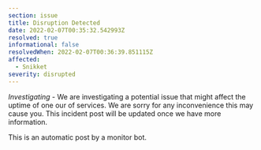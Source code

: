 ```yaml
---
section: issue
title: Disruption Detected
date: 2022-02-07T00:35:32.542993Z
resolved: true
informational: false
resolvedWhen: 2022-02-07T00:36:39.851115Z
affected:
  - Snikket
severity: disrupted
---
```

*Investigating* - We are investigating a potential issue that might affect the uptime of one our of services. We are sorry for any inconvenience this may cause you. This incident post will be updated once we have more information.

This is an automatic post by a monitor bot.
        
